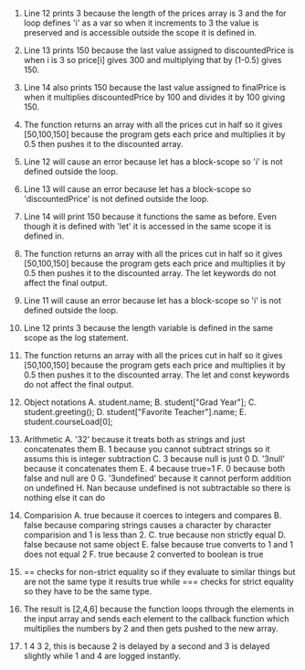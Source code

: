 1. Line 12 prints 3 because the length of the prices array is 3 and the for loop defines 'i' as a var so when it increments to 3 the value is preserved and is accessible outside the scope it is defined in.
2. Line 13 prints 150 because the last value assigned to discountedPrice is when i is 3 so price[i] gives 300 and multiplying that by (1-0.5) gives 150.
3. Line 14 also prints 150 because the last value assigned to finalPrice is when it multiplies discountedPrice by 100 and divides it by 100 giving 150.
4. The function returns an array with all the prices cut in half so it gives [50,100,150] because the program gets each price and multiplies it by 0.5 then pushes it to the discounted array.
5. Line 12 will cause an error because let has a block-scope so 'i' is not defined outside the loop.
6. Line 13 will cause an error because let has a block-scope so 'discountedPrice' is not defined outside the loop.
7. Line 14 will print 150 because it functions the same as before. Even though it is defined with 'let' it is accessed in the same scope it is defined in.
8. The function returns an array with all the prices cut in half so it gives [50,100,150] because the program gets each price and multiplies it by 0.5 then pushes it to the discounted array. The let keywords do not affect the final output.
9. Line 11 will cause an error because let has a block-scope so 'i' is not defined outside the loop.
10. Line 12 prints 3 because the length variable is defined in the same scope as the log statement.
11. The function returns an array with all the prices cut in half so it gives [50,100,150] because the program gets each price and multiplies it by 0.5 then pushes it to the discounted array. The let and const keywords do not affect the final output.
12. Object notations
    A. student.name;
    B. student["Grad Year"];
    C. student.greeting();
    D. student["Favorite Teacher"].name;
    E. student.courseLoad[0];
13. Arithmetic
    A. '32' because it treats both as strings and just concatenates them
    B. 1 because you cannot subtract strings so it assums this is integer subtraction
    C. 3 because null is just 0
    D. '3null' because it concatenates them
    E. 4 because true=1
    F. 0 because both false and null are 0
    G. '3undefined' because it cannot perform addition on undefined
    H. Nan because undefined is not subtractable so there is nothing else it can do
14. Comparision
    A. true because it coerces to integers and compares
    B. false because comparing strings causes a character by character comparision and 1 is less than 2.
    C. true because non strictly equal
    D. false because not same object
    E. false because true converts to 1 and 1 does not equal 2
    F. true because 2 converted to boolean is true
15. == checks for non-strict equality so if they evaluate to similar things but are not the same type it results true while === checks for strict equality so they have to be the same type.
    
17. The result is [2,4,6] because the function loops through the elements in the input array and sends each element to the callback function which multiplies the numbers by 2 and then gets pushed to the new array.
    
19. 1 4 3 2, this is because 2 is delayed by a second and 3 is delayed slightly while 1 and 4 are logged instantly.
